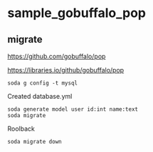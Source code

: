 # sample_gobuffalo_pop

## migrate
https://github.com/gobuffalo/pop

https://libraries.io/github/gobuffalo/pop
```
soda g config -t mysql
```
Created database.yml
```
soda generate model user id:int name:text
soda migrate
```
Roolback
```
soda migrate down
```
